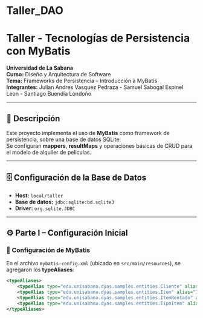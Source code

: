 # Taller_DAO
# Taller - Tecnologías de Persistencia con MyBatis

**Universidad de La Sabana**  
**Curso:** Diseño y Arquitectura de Software  
**Tema:** Frameworks de Persistencia – Introducción a MyBatis  
**Integrantes:** Julian Andres Vasquez Pedraza - Samuel Sabogal Espinel Leon - Santiago Buendia Londoño

---

## 📌 Descripción
Este proyecto implementa el uso de **MyBatis** como framework de persistencia, sobre una base de datos SQLite.  
Se configuran **mappers**, **resultMaps** y operaciones básicas de CRUD para el modelo de alquiler de películas.

---

## 🗄️ Configuración de la Base de Datos
- **Host:** `local/taller`  
- **Base de datos:** `jdbc:sqlite:bd.sqlite3`  
- **Driver:** `org.sqlite.JDBC`

---

## ⚙️ Parte I – Configuración Inicial

### 🔹 Configuración de MyBatis
En el archivo `mybatis-config.xml` (ubicado en `src/main/resources`), se agregaron los **typeAliases**:

```xml
<typeAliases>
    <typeAlias type="edu.unisabana.dyas.samples.entities.Cliente" alias="Cliente"/>
    <typeAlias type="edu.unisabana.dyas.samples.entities.Item" alias="Item"/>
    <typeAlias type="edu.unisabana.dyas.samples.entities.ItemRentado" alias="ItemRentado"/>
    <typeAlias type="edu.unisabana.dyas.samples.entities.TipoItem" alias="TipoItem"/>
</typeAliases>

